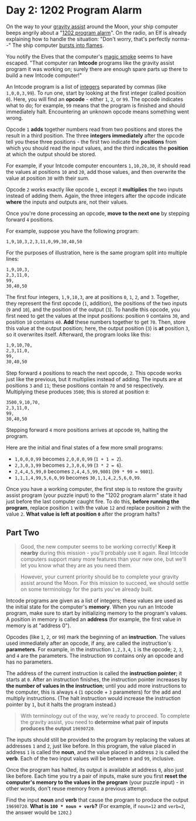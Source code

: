 # Day 2: 1202 Program Alarm

On the way to your [gravity assist](https://en.wikipedia.org/wiki/Gravity_assist) around the Moon, your ship computer beeps angrily about a "[1202 program alarm](https://www.hq.nasa.gov/alsj/a11/a11.landing.html#1023832)". On the radio, an Elf is already explaining how to handle the situation: "Don't worry, that's perfectly norma--" The ship computer [bursts into flames](https://en.wikipedia.org/wiki/Halt_and_Catch_Fire).

You notify the Elves that the computer's [magic smoke](https://en.wikipedia.org/wiki/Magic_smoke) seems to have escaped. "That computer ran __Intcode__ programs like the gravity assist program it was working on; surely there are enough spare parts up there to build a new Intcode computer!"

An Intcode program is a list of [integers](https://en.wikipedia.org/wiki/Integer) separated by commas (like `1,0,0,3,99`). To run one, start by looking at the first integer (called position `0`). Here, you will find an __opcode__ - either `1`, `2`, or `99`. The opcode indicates what to do; for example, `99` means that the program is finished and should immediately halt. Encountering an unknown opcode means something went wrong.

Opcode `1` __adds__ together numbers read from two positions and stores the result in a third position. The three __integers immediately__ after the opcode tell you these three positions - the first two indicate the __positions__ from which you should read the input values, and the third indicates the __position__ at which the output should be stored.

For example, if your Intcode computer encounters `1,10,20,30`, it should read the values at positions `10` and `20`, add those values, and then overwrite the value at position `30` with their sum.

Opcode `2` works exactly like opcode `1`, except it __multiplies__ the two inputs instead of adding them. Again, the three integers after the opcode indicate __where__ the inputs and outputs are, not their values.

Once you're done processing an opcode, __move to the next one__ by stepping forward `4` positions.

For example, suppose you have the following program:

`1,9,10,3,2,3,11,0,99,30,40,50`

For the purposes of illustration, here is the same program split into multiple lines:

```txt
1,9,10,3,
2,3,11,0,
99,
30,40,50
```

The first four integers, `1,9,10,3`, are at positions `0`, `1`, `2`, and `3`. Together, they represent the first opcode (`1`, addition), the positions of the two inputs (`9` and `10`), and the position of the output (`3`). To handle this opcode, you first need to get the values at the input positions: position `9` contains `30`, and position `10` contains `40`. __Add__ these numbers together to get `70`. Then, store this value at the output position; here, the output position (`3`) is __at__ position `3`, so it overwrites itself. Afterward, the program looks like this:

```txt
1,9,10,70,
2,3,11,0,
99,
30,40,50
```

Step forward `4` positions to reach the next opcode, `2`. This opcode works just like the previous, but it multiplies instead of adding. The inputs are at positions `3` and `11`; these positions contain `70` and `50` respectively. Multiplying these produces `3500`; this is stored at position `0`:

```txt
3500,9,10,70,
2,3,11,0,
99,
30,40,50
```

Stepping forward `4` more positions arrives at opcode `99`, halting the program.

Here are the initial and final states of a few more small programs:
- `1,0,0,0,99` becomes `2,0,0,0,99` (`1 + 1 = 2`).
- `2,3,0,3,99` becomes `2,3,0,6,99` (`3 * 2 = 6`).
- `2,4,4,5,99,0` becomes `2,4,4,5,99,9801` (`99 * 99 = 9801`).
- `1,1,1,4,99,5,6,0,99` becomes `30,1,1,4,2,5,6,0,99`.

Once you have a working computer, the first step is to restore the gravity assist program (your puzzle input) to the "1202 program alarm" state it had just before the last computer caught fire. To do this, __before running the program__, replace position `1` with the value `12` and replace position `2` with the value `2`. __What value is left at position `0`__ after the program halts?

## Part Two

> Good, the new computer seems to be working correctly! __Keep it nearby__ during this mission - you'll probably use it again. Real Intcode computers support many more features than your new one, but we'll let you know what they are as you need them.

> However, your current priority should be to complete your gravity assist around the Moon. For this mission to succeed, we should settle on some terminology for the parts you've already built.

Intcode programs are given as a list of integers; these values are used as the initial state for the computer's __memory__. When you run an Intcode program, make sure to start by initializing memory to the program's values. A position in memory is called an __address__ (for example, the first value in memory is at "address 0").

Opcodes (like `1`, `2`, or `99`) mark the beginning of an __instruction__. The values used immediately after an opcode, if any, are called the instruction's __parameters__. For example, in the instruction `1,2,3,4`, `1` is the opcode; `2`, `3`, and `4` are the parameters. The instruction `99` contains only an opcode and has no parameters.

The address of the current instruction is called the __instruction pointer__; it starts at `0`. After an instruction finishes, the instruction pointer increases by __the number of values in the instruction__; until you add more instructions to the computer, this is always `4` (`1` opcode + `3` parameters) for the add and multiply instructions. (The halt instruction would increase the instruction pointer by `1`, but it halts the program instead.)

> With terminology out of the way, we're ready to proceed. To complete the gravity assist, you need to __determine what pair of inputs produces the output `19690720`__.

The inputs should still be provided to the program by replacing the values at addresses `1` and `2`, just like before. In this program, the value placed in address `1` is called the __noun__, and the value placed in address `2` is called the __verb__. Each of the two input values will be between `0` and `99`, inclusive.

Once the program has halted, its output is available at address `0`, also just like before. Each time you try a pair of inputs, make sure you first __reset the computer's memory to the values in the program__ (your puzzle input) - in other words, don't reuse memory from a previous attempt.

Find the input __noun__ and __verb__ that cause the program to produce the output `19690720`. __What is `100 * noun + verb`?__ (For example, if `noun=12` and `verb=2`, the answer would be `1202`.)
